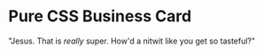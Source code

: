 # Pure CSS Business Card
"Jesus. That is <em>really</em> super. How'd a nitwit like you get so tasteful?"
